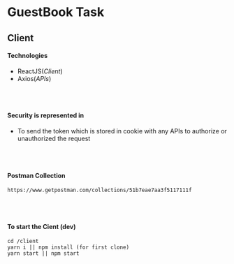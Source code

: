 # GuestBook Task

## Client

#### Technologies
- ReactJS(_Client_)
- Axios(_APIs_)
</br>
</br>

#### Security is represented in

- To send the token which is stored in cookie with any APIs to authorize or unauthorized the request 
</br>
</br>

#### Postman Collection
```
https://www.getpostman.com/collections/51b7eae7aa3f5117111f
```
</br>
</br>

#### To start the Cient (dev)
```
cd /client
yarn i || npm install (for first clone) 
yarn start || npm start

```
</br>
</br>
